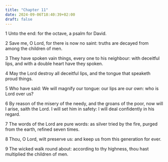 ```yaml
---
title: "Chapter 11"
date: 2024-09-06T18:40:39+02:00
draft: false
---
```




1 Unto the end: for the octave, a psalm for David.

2 Save me, O Lord, for there is now no saint: truths are decayed from among the children of men.

3 They have spoken vain things, every one to his neighbour: with deceitful lips, and with a double heart have they spoken.

4 May the Lord destroy all deceitful lips, and the tongue that speaketh proud things.

5 Who have said: We will magnify our tongue: our lips are our own: who is Lord over us?

6 By reason of the misery of the needy, and the groans of the poor, now will I arise, saith the Lord. I will set him in safety: I will deal confidently in his regard.

7 The words of the Lord are pure words: as silver tried by the fire, purged from the earth, refined seven times.

8 Thou, O Lord, wilt preserve us: and keep us from this generation for ever.

9 The wicked walk round about: according to thy highness, thou hast multiplied the children of men.

